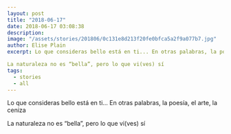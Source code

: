 ```yaml
---
layout: post
title: "2018-06-17"
date: 2018-06-17 03:08:38
description: 
image: "/assets/stories/201806/0c131e8d213f20fe0bfca5a2f9a077b7.jpg"
author: Elise Plain
excerpt: Lo que consideras bello está en ti... En otras palabras, la poesía, el arte, la ceniza

La naturaleza no es “bella”, pero lo que vi(ves) sí
tags: 
  - stories
  - all
---
```


Lo que consideras bello está en ti... En otras palabras, la poesía, el arte, la ceniza

La naturaleza no es “bella”, pero lo que vi(ves) sí
<p></p>
